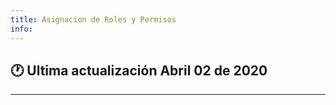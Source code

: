 ```yaml
---
title: Asignacion de Roles y Permisos
info:
---
```

## 🕐 Ultima actualización Abril 02 de 2020
<hr>
